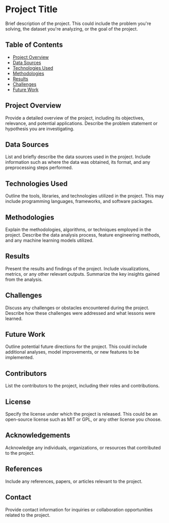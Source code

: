 # Project Title

Brief description of the project. This could include the problem you're solving, the dataset you're analyzing, or the goal of the project.

## Table of Contents
- [Project Overview](#project-overview)
- [Data Sources](#data-sources)
- [Technologies Used](#technologies-used)
- [Methodologies](#methodologies)
- [Results](#results)
- [Challenges](#challenges)
- [Future Work](#future-work)

## Project Overview

Provide a detailed overview of the project, including its objectives, relevance, and potential applications. Describe the problem statement or hypothesis you are investigating.

## Data Sources

List and briefly describe the data sources used in the project. Include information such as where the data was obtained, its format, and any preprocessing steps performed.

## Technologies Used

Outline the tools, libraries, and technologies utilized in the project. This may include programming languages, frameworks, and software packages.

## Methodologies

Explain the methodologies, algorithms, or techniques employed in the project. Describe the data analysis process, feature engineering methods, and any machine learning models utilized.

## Results

Present the results and findings of the project. Include visualizations, metrics, or any other relevant outputs. Summarize the key insights gained from the analysis.

## Challenges

Discuss any challenges or obstacles encountered during the project. Describe how these challenges were addressed and what lessons were learned.

## Future Work

Outline potential future directions for the project. This could include additional analyses, model improvements, or new features to be implemented.

## Contributors

List the contributors to the project, including their roles and contributions.

## License

Specify the license under which the project is released. This could be an open-source license such as MIT or GPL, or any other license you choose.

## Acknowledgements

Acknowledge any individuals, organizations, or resources that contributed to the project.

## References

Include any references, papers, or articles relevant to the project.

## Contact

Provide contact information for inquiries or collaboration opportunities related to the project.

